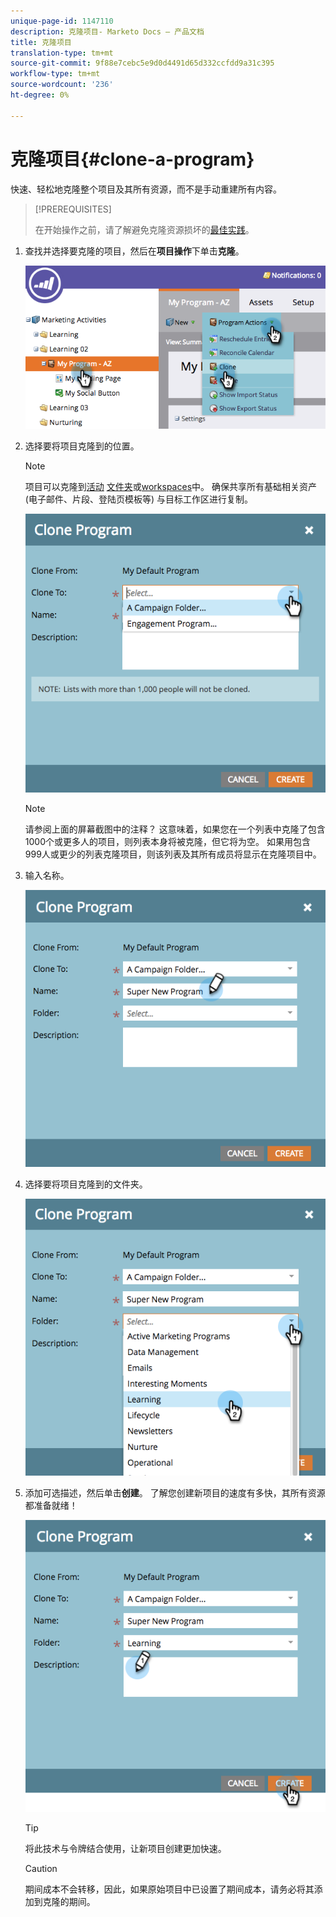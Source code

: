 ```yaml
---
unique-page-id: 1147110
description: 克隆项目- Marketo Docs — 产品文档
title: 克隆项目
translation-type: tm+mt
source-git-commit: 9f88e7cebc5e9d0d4491d65d332ccfdd9a31c395
workflow-type: tm+mt
source-wordcount: '236'
ht-degree: 0%

---
```



# 克隆项目{#clone-a-program}

快速、轻松地克隆整个项目及其所有资源，而不是手动重建所有内容。

>[!PREREQUISITES]
>
>在开始操作之前，请了解避免克隆资源损坏的[最佳实践](https://nation.marketo.com/t5/Knowledgebase/Avoiding-Corruption-in-Cloned-Assets/ta-p/249729)。

1. 查找并选择要克隆的项目，然后在&#x200B;**项目操作**&#x200B;下单击&#x200B;**克隆**。

   ![](assets/image2014-9-5-14-3a31-3a49.png)

1. 选择要将项目克隆到的位置。

   >[!NOTE]
   >
   >项目可以克隆到[活动](/help/marketo/product-docs/core-marketo-concepts/miscellaneous/create-new-campaign-folder.md) [文件夹](/help/marketo/product-docs/core-marketo-concepts/miscellaneous/create-new-campaign-folder.md)或[workspaces](/help/marketo/product-docs/administration/workspaces-and-person-partitions/create-a-new-workspace.md)中。 确保共享所有基础相关资产(电子邮件、片段、登陆页模板等) 与目标工作区进行复制。

   ![](assets/cloneto.png)

   >[!NOTE]
   >
   >请参阅上面的屏幕截图中的注释？ 这意味着，如果您在一个列表中克隆了包含1000个或更多人的项目，则列表本身将被克隆，但它将为空。 如果用包含999人或更少的列表克隆项目，则该列表及其所有成员将显示在克隆项目中。

1. 输入名称。

   ![](assets/cloneprogramname.png)

1. 选择要将项目克隆到的文件夹。

   ![](assets/choosefolderclone.png)

1. 添加可选描述，然后单击&#x200B;**创建**。 了解您创建新项目的速度有多快，其所有资源都准备就绪！

   ![](assets/createclone.png)

   >[!TIP]
   >
   >将此技术与令牌结合使用，让新项目创建更加快速。

   >[!CAUTION]
   >
   >期间成本不会转移，因此，如果原始项目中已设置了期间成本，请务必将其添加到克隆的期间。
